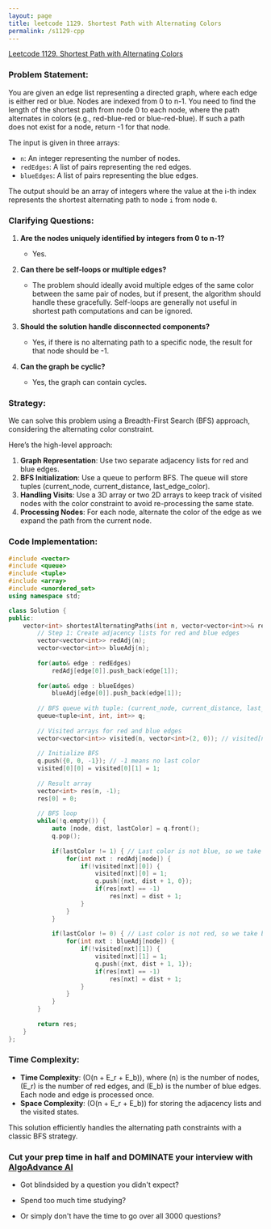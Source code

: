 ```yaml
---
layout: page
title: leetcode 1129. Shortest Path with Alternating Colors
permalink: /s1129-cpp
---
```

[Leetcode 1129. Shortest Path with Alternating Colors](https://algoadvance.github.io/algoadvance/l1129)
### Problem Statement:

You are given an edge list representing a directed graph, where each edge is either red or blue. Nodes are indexed from 0 to n-1. You need to find the length of the shortest path from node 0 to each node, where the path alternates in colors (e.g., red-blue-red or blue-red-blue). If such a path does not exist for a node, return -1 for that node.

The input is given in three arrays:
- `n`: An integer representing the number of nodes.
- `redEdges`: A list of pairs representing the red edges.
- `blueEdges`: A list of pairs representing the blue edges.

The output should be an array of integers where the value at the i-th index represents the shortest alternating path to node `i` from node `0`.

### Clarifying Questions:

1. **Are the nodes uniquely identified by integers from 0 to n-1?**
   - Yes.
   
2. **Can there be self-loops or multiple edges?**
   - The problem should ideally avoid multiple edges of the same color between the same pair of nodes, but if present, the algorithm should handle these gracefully. Self-loops are generally not useful in shortest path computations and can be ignored.

3. **Should the solution handle disconnected components?**
   - Yes, if there is no alternating path to a specific node, the result for that node should be -1.

4. **Can the graph be cyclic?**
   - Yes, the graph can contain cycles.

### Strategy:

We can solve this problem using a Breadth-First Search (BFS) approach, considering the alternating color constraint. 

Here’s the high-level approach:
1. **Graph Representation**: Use two separate adjacency lists for red and blue edges.
2. **BFS Initialization**: Use a queue to perform BFS. The queue will store tuples (current_node, current_distance, last_edge_color).
3. **Handling Visits**: Use a 3D array or two 2D arrays to keep track of visited nodes with the color constraint to avoid re-processing the same state.
4. **Processing Nodes**: For each node, alternate the color of the edge as we expand the path from the current node.

### Code Implementation:

```cpp
#include <vector>
#include <queue>
#include <tuple>
#include <array>
#include <unordered_set>
using namespace std;

class Solution {
public:
    vector<int> shortestAlternatingPaths(int n, vector<vector<int>>& redEdges, vector<vector<int>>& blueEdges) {
        // Step 1: Create adjacency lists for red and blue edges
        vector<vector<int>> redAdj(n);
        vector<vector<int>> blueAdj(n);
        
        for(auto& edge : redEdges)
            redAdj[edge[0]].push_back(edge[1]);
        
        for(auto& edge : blueEdges)
            blueAdj[edge[0]].push_back(edge[1]);
        
        // BFS queue with tuple: (current_node, current_distance, last_edge_color)
        queue<tuple<int, int, int>> q;
        
        // Visited arrays for red and blue edges
        vector<vector<int>> visited(n, vector<int>(2, 0)); // visited[node][0]=red, visited[node][1]=blue
        
        // Initialize BFS
        q.push({0, 0, -1}); // -1 means no last color
        visited[0][0] = visited[0][1] = 1;
        
        // Result array
        vector<int> res(n, -1);
        res[0] = 0;
        
        // BFS loop
        while(!q.empty()) {
            auto [node, dist, lastColor] = q.front();
            q.pop();
            
            if(lastColor != 1) { // Last color is not blue, so we take red edge
                for(int nxt : redAdj[node]) {
                    if(!visited[nxt][0]) {
                        visited[nxt][0] = 1;
                        q.push({nxt, dist + 1, 0});
                        if(res[nxt] == -1)
                            res[nxt] = dist + 1;
                    }
                }
            }
            
            if(lastColor != 0) { // Last color is not red, so we take blue edge
                for(int nxt : blueAdj[node]) {
                    if(!visited[nxt][1]) {
                        visited[nxt][1] = 1;
                        q.push({nxt, dist + 1, 1});
                        if(res[nxt] == -1)
                            res[nxt] = dist + 1;
                    }
                }
            }
        }
        
        return res;
    }
};
```

### Time Complexity:

- **Time Complexity**: \(O(n + E_r + E_b)\), where \(n\) is the number of nodes, \(E_r\) is the number of red edges, and \(E_b\) is the number of blue edges. Each node and edge is processed once.
- **Space Complexity**: \(O(n + E_r + E_b)\) for storing the adjacency lists and the visited states.

This solution efficiently handles the alternating path constraints with a classic BFS strategy.


### Cut your prep time in half and DOMINATE your interview with [AlgoAdvance AI](https://algoAdvance.com)

- Got blindsided by a question you didn't expect?

- Spend too much time studying?

- Or simply don't have the time to go over all 3000 questions?

